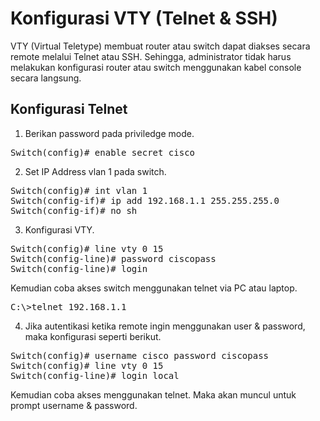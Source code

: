 # Konfigurasi VTY (Telnet & SSH)
VTY (Virtual Teletype) membuat router atau switch dapat diakses secara remote melalui Telnet atau SSH. Sehingga, administrator tidak harus melakukan konfigurasi router atau switch menggunakan kabel console secara langsung.

## Konfigurasi Telnet
1. Berikan password pada priviledge mode.<br>
<pre>
Switch(config)# enable secret cisco
</pre>

2. Set IP Address vlan 1 pada switch.<br>
<pre>
Switch(config)# int vlan 1
Switch(config-if)# ip add 192.168.1.1 255.255.255.0
Switch(config-if)# no sh
</pre>

3. Konfigurasi VTY.<br>
<pre>
Switch(config)# line vty 0 15
Switch(config-line)# password ciscopass
Switch(config-line)# login
</pre>

Kemudian coba akses switch menggunakan telnet via PC atau laptop.<br>
<pre>C:\>telnet 192.168.1.1</pre>

4. Jika autentikasi ketika remote ingin menggunakan user & password, maka konfigurasi seperti berikut.<br>
<pre>
Switch(config)# username cisco password ciscopass
Switch(config)# line vty 0 15
Switch(config-line)# login local
</pre>

Kemudian coba akses menggunakan telnet. Maka akan muncul untuk prompt username & password.<br>
